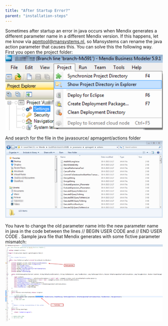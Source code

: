 ```yaml
---
title: "After Startup Error?"
parent: "installation-steps"
---
```

Sometimes after startup an error in java occurs when Mendix generates a different parameter name in a different Mendix version. If this happens, let me know via apmtool@mansystems.nl, so Mansystems can rename the java action parameter that causes this.
You can solve this the following way. First you open the project folder:
![](attachments/After_Startup_Error/Show_Project_Dir.png)

And search for the file in the javasource/ apmagent/actions folder
![](attachments/After_Startup_Error/Explorer_Actions_Folder.png)

You have to change the old parameter name into the new parameter name in java in the code between the lines
// BEGIN USER CODE
and
// END USER CODE
.
Sample java file that Mendix generates with some fictive parameter mismatch:
![](attachments/After_Startup_Error/Action_Java_Source.png)
